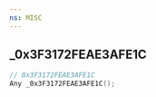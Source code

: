 ```yaml
---
ns: MISC
---
```

## _0x3F3172FEAE3AFE1C

```c
// 0x3F3172FEAE3AFE1C
Any _0x3F3172FEAE3AFE1C();
```

